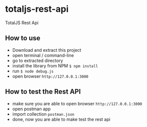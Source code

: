 # totaljs-rest-api
TotalJS Rest Api

## How to use
- Download and extract this project
- open terminal / command-line
- go to extracted directory
- install the library from NPM `$ npm install`
- run `$ node debug.js`
- open browser `http://127.0.0.1:3000`

## How to test the Rest API
- make sure you are able to open browser `http://127.0.0.1:3000`
- open postman app
- import collection `postman.json`
- done, now you are able to make test the rest api
